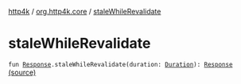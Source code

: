 [http4k](../index.md) / [org.http4k.core](index.md) / [staleWhileRevalidate](./stale-while-revalidate.md)

# staleWhileRevalidate

`fun `[`Response`](-response/index.md)`.staleWhileRevalidate(duration: `[`Duration`](https://docs.oracle.com/javase/9/docs/api/java/time/Duration.html)`): `[`Response`](-response/index.md) [(source)](https://github.com/http4k/http4k/blob/master/http4k-core/src/main/kotlin/org/http4k/core/ResponseCacheExt.kt#L22)